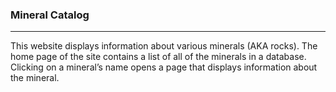 ### Mineral Catalog
***

This website displays information about various minerals (AKA rocks). The home page of the site contains a list of all of the minerals in a database. Clicking on a mineral’s name opens a page that displays information about the mineral.